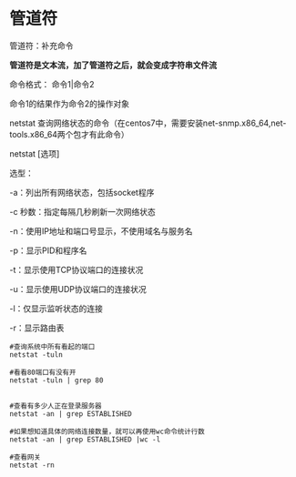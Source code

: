 # 管道符

管道符：补充命令

**管道符是文本流，加了管道符之后，就会变成字符串文件流**



命令格式：	命令1|命令2

命令1的结果作为命令2的操作对象



netstat 查询网络状态的命令（在centos7中，需要安装net-snmp.x86_64,net-tools.x86_64两个包才有此命令）

netstat [选项]

选型：

-a：列出所有网络状态，包括socket程序

-c  秒数：指定每隔几秒刷新一次网络状态

-n：使用IP地址和端口号显示，不使用域名与服务名

-p：显示PID和程序名

-t：显示使用TCP协议端口的连接状况

-u：显示使用UDP协议端口的连接状况

-l：仅显示监听状态的连接

-r：显示路由表



```shell
#查询系统中所有看起的端口
netstat -tuln 

#看看80端口有没有开
netstat -tuln | grep 80


#查看有多少人正在登录服务器
netstat -an | grep ESTABLISHED

#如果想知道具体的网络连接数量，就可以再使用wc命令统计行数
netstat -an | grep ESTABLISHED |wc -l

#查看网关
netstat -rn
```

